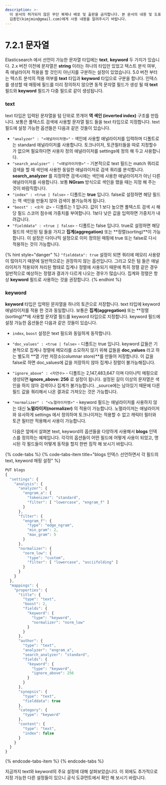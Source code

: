 ```yaml
---
description: >-
  이 문서의 허가되지 않은 무단 복제나 배포 및 출판을 금지합니다. 본 문서의 내용 및 도표 등을 인용하고자 하는 경우 출처를 명시하고
  김종민(kimjmin@gmail.com)에게 사용 내용을 알려주시기 바랍니다.
---
```


# 7.2.1 문자열

  Elasticsearch 에서 선언이 가능한 문자열 타입에는 **text**, **keyword** 두 가지가 있습니다. 2.x 버전 이전에 문자열은 **string** 이라는 하나의 타입만 있었고 텍스트 분석 여부, 즉 애널라이저 적용을 할 것인지 아닌지를 구분하는 설정이 있었습니다. 5.0 버전 부터는 텍스트 분석의 적용 여부를 **text** 타입과 **keyword** 타입으로 구분을 합니다. 인덱스를 생성할 때 매핑에 필드를 미리 정의하지 않으면 동적 문자열 필드가 생성 될 때 **text** 필드와 **keyword** 필드가 다중 필드로 같이 생성됩니다.

### text

  text 타입은 입력된 문자열을 텀 단위로 쪼개어 **역 색인 \(inverted index\)** 구조를 만듭니다. 보통은 풀텍스트 검색에 사용할 문자열 필드 들을 text 타입으로 지정합니다. text 필드에 설정 가능한 옵션들은 다음과 같은 것들이 있습니다.

* `"analyzer" : "<애널라이저명>"` - 색인에 사용할 애널라이저를 입력하며 디폴트로는 standard 애널라이저를 사용합니다. 토크나이저, 토큰필터들을 따로 지정할수가 없으며 필요하다면 사용자 정의 애널라이저를 settings에 정의 해 두고 사용합니다.
* `"search_analyzer" : "<애널라이저명>"` - 기본적으로 text 필드는 match 쿼리로 검색을 할 때 색인에 사용한 동일한 애널라이저로 검색 쿼리를 분석합니다. **search\_analyzer** 를 지정하면 검색시에는 색인에 사용한 애널라이저가 아닌 다른 애널라이저를 사용합니다. 보통 **NGram** 방식으로 색인을 했을 때는 지정 해 주는 것이 바람직합니다.
* `"index" : <true | false>` - 디폴트는 **true** 입니다. false로 설정하면 해당 필드는 역 색인을 만들지 않아 검색이 불가능하게 됩니다.
* `"boost" : <숫자 값>` - 디폴트는 1 입니다. 값이 1 보다 높으면 풀텍스트 검색 시 해당 필드 스코어 점수에 가중치를 부여합니다. 1보다 낮은 값을 입력하면 가중치가 내려갑니다.
* `"fielddata" : <true | false>` - 디폴트는 false 입니다. true로 설정하면 해당 필드의 색인된 텀 들을 가지고 **집계\(aggregation\)** 또는 **정렬\(sorting\)**이 가능합니다. 이 설정은 다이나믹 설정으로 이미 정의된 매핑에 true 또는 false로 다시 적용하는 것이 가능합니다.

{% hint style="danger" %}
`"fielddata": true` 설정이 되면 쿼리에 메모리 사용량이 많아지기 때문에 일반적으로는 권장하지 않는 옵션입니다. 그리고 모든 텀 들은 애널라이저가 적용되어 처리된 형태로 집계나 정렬에 사용되기 때문에 특히 정렬 같은 경우 일반적으로 예상하는 정렬과 결과가 다르게 나오는 경우가 많습니다. 집계와 정렬은 항상 **keyword** 필드로 사용하는 것을 권장합니다.
{% endhint %}

### keyword

  **keyword** 타입은 입력된 문자열을 하나의 토큰으로 저장합니다. text 타입에 keyword 애널라이저를 적용 한 것과 동일합니다. 보통은 **집계\(aggregation\)** 또는 **정렬\(sorting\)**에 사용할 문자열 필드를 keyword 타입으로 지정합니다. keyword 필드에 설정 가능한 옵션들은 다음과 같은 것들이 있습니다.

* `index`, `boost` 설정은 text 필드와 동일하게 동작합니다.
* `"doc_values" : <true | false>` - 디폴트는 true 입니다. keyword 값들은 기본적으로 집계나 정렬에 메모리를 소모하지 않기 위해 값들을 **doc\_values** 라고 하는 별도의 **열 기반 저장소\(columnar store\)**를 만들어 저장합니다. 이 값을 false로 하면 doc\_values에 값을 저장하지 않아 집계나 정렬이 불가능해집니다.
* `"ignore_above" : <자연수>` - 디폴트는 2,147,483,647 이며 다이나믹 매핑으로 생성되면 **ignore\_above: 256** 로 설정이 됩니다. 설정된 길이 이상의 문자열은 색인을 하지 않아 검색이나 집계가 불가능합니다. \_source에는 남아있기 때문에 다른 필드 값을 쿼리해서 나온 결과로 가져오는 것은 가능합니다.
* `"normalizer" : "<노멀라이저명>"` - keyword 필드는 애널라이저를 사용하지 않는 대신 **노멀라이저\(normalizer\)** 의 적용이 가능합니다. 노멀라이저는 애널라이저와 유사하게 settings 에서 정의하며 토크나이저는 적용할 수 없고 캐릭터 필터와 토큰 필터만 적용해서 사용이 가능합니다.

  다음은 앞에서 살펴본 text, keyword의 옵션들을 다양하게 사용해서 **blogs** 인덱스를 정의하는 예제입니다. 각각의 옵션들이 어떤 필드에 어떻게 사용이 되었고, 명시된 각 필드들이 어떻게 동작을 할지 한번 짐작 해 보시기 바랍니다.

{% code-tabs %}
{% code-tabs-item title="blogs 인덱스 선언하면서 각 필드의 text, keyword 매핑 설정" %}
```javascript
PUT blogs
{
  "settings": {
    "analysis": {
      "analyzer": {
        "engram_a": {
          "tokenizer": "standard",
          "filter": [ "lowercase", "engram_f" ]
        }
      },
      "filter": {
        "engram_f": {
          "type": "edge_ngram",
          "min_gram": 2,
          "max_gram": 5
        }
      },
      "normalizer": {
        "norm_low": {
          "type": "custom",
          "filter": [ "lowercase", "asciifolding" ]
        }
      }
    }
  },
  "mappings": {
    "properties": {
      "title": {
        "type": "text",
        "boost": 2,
        "fields": {
          "keyword": {
            "type": "keyword",
            "normalizer": "norm_low"
          }
        }
      },
      "author": {
        "type": "text",
        "analyzer": "engram_a",
        "search_analyzer": "standard",
        "fields": {
          "keyword": {
            "type": "keyword",
            "ignore_above": 256
          }
        }
      },
      "synopsis": {
        "type": "text",
        "fielddata": true
      },
      "category": {
        "type": "keyword"
      },
      "content": {
        "type": "text",
        "index": false
      }
    }
  }
}
```
{% endcode-tabs-item %}
{% endcode-tabs %}

  지금까지 text와 keyword의 주요 설정에 대해 살펴보았습니다. 이 외에도 추가적으로 지정 가능한 다른 설정들이 있으니 공식 도큐먼트에서 확인 해 보시기 바랍니다.

